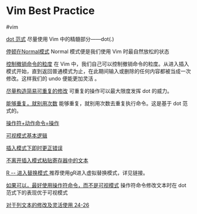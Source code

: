 # Vim Best Practice
#vim

[dot 范式](../../files/books/Vim.pdf#page=54)
尽量使用 Vim 中的精髓部分——dot(.)

[停顿在Normal模式](../../files/books/Vim.pdf#page=57)
Normal 模式便是我们使用 Vim 时最自然放松的状态

[控制撤销命令的粒度](../../files/books/Vim.pdf#page=58)
在 Vim 中，我们自己可以控制撤销命令的粒度。从进入插入模式开始，直到返回普通模式为止，在此期间输入或删除的任何内容都被当成一次修改。这样我们的 undo 便能更加灵活 。

[尽量构造简易可重复的修改](../../files/books/Vim.pdf#page=60)
可重复的操作可以最大限度发挥 dot 的威力。

[能够重复，就别用次数](../../files/books/Vim.pdf#page=67)
能够重复，就别用次数去重复执行命令。这是基于 dot 范式的。

[操作符+动作命令=操作](../../files/books/Vim.pdf#page=70)

[可视模式基本逻辑](../../files/books/Vim.pdf#page=90)

[插入模式下即时更正错误](../../files/books/Vim.pdf#page=75)

[不离开插入模式粘贴寄存器中的文本](../../files/books/Vim.pdf#page=80)

[R -- 进入替换模式 ](../../files/books/Vim.pdf#page=87)
推荐使用gR进入虚拟替换模式，详见链接。

[如果可以，最好使用操作符命令，而不是可视模式](../../files/books/Vim.pdf#page=98)
操作符命令修改文本时在 dot 范式下的表现优于可视模式

[对于列文本的修改及灵活使用 24-26](../../files/books/Vim.pdf#page=101) 
